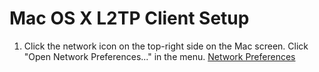 Mac OS X L2TP Client Setup
==========================


1. Click the network icon on the top-right side on the Mac screen. Click "Open
Network Preferences..." in the menu.
[Network Preferences](1.png)
